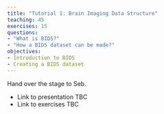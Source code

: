 ```yaml
---
title: "Tutorial 1: Brain Imaging Data Structure"
teaching: 45
exercises: 15
questions:
- "What is BIDS?"
- "How a BIDS dataset can be made?"
objectives:
- Introduction to BIDS
- Creating a BIDS dataset
---
```


Hand over the stage to Seb.

- Link to presentation TBC
- Link to exercises TBC
